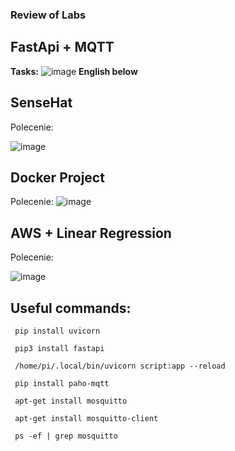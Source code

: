 ### Review of Labs

## FastApi + MQTT

<b>Tasks:</b> 
![image](https://user-images.githubusercontent.com/82395921/212981155-a09254c7-c3b2-467c-891e-cde548c468e7.png)
<b>English below</b>
## SenseHat

Polecenie: 

![image](https://user-images.githubusercontent.com/82395921/212981196-380307cc-7e68-4e20-8880-21410bff2576.png)

## Docker Project

Polecenie: 
![image](https://user-images.githubusercontent.com/82395921/212981060-102af3cc-43d1-4ad8-a780-a6c507cd050d.png)

## AWS + Linear Regression

Polecenie: 

![image](https://user-images.githubusercontent.com/82395921/212981234-bdfc055f-139b-4dc3-8012-4717943eb875.png)

## Useful commands:
```console
 pip install uvicorn
 
 pip3 install fastapi
 
 /home/pi/.local/bin/uvicorn script:app --reload
 
 pip install paho-mqtt
 
 apt-get install mosquitto
 
 apt-get install mosquitto-client
 
 ps -ef | grep mosquitto
```
